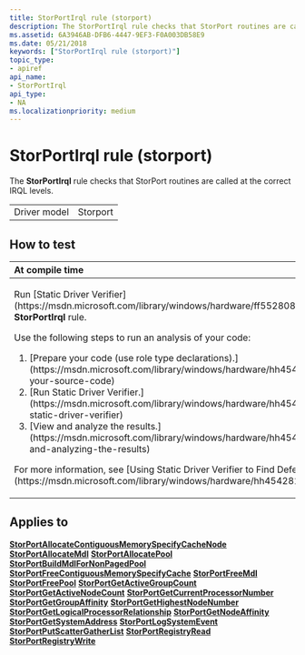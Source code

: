 ```yaml
---
title: StorPortIrql rule (storport)
description: The StorPortIrql rule checks that StorPort routines are called at the correct IRQL levels.
ms.assetid: 6A3946AB-DFB6-4447-9EF3-F0A003DB58E9
ms.date: 05/21/2018
keywords: ["StorPortIrql rule (storport)"]
topic_type:
- apiref
api_name:
- StorPortIrql
api_type:
- NA
ms.localizationpriority: medium
---
```


# StorPortIrql rule (storport)


The **StorPortIrql** rule checks that StorPort routines are called at the correct IRQL levels.

|              |          |
|--------------|----------|
| Driver model | Storport |

How to test
-----------

<table>
<colgroup>
<col width="100%" />
</colgroup>
<thead>
<tr class="header">
<th align="left">At compile time</th>
</tr>
</thead>
<tbody>
<tr class="odd">
<td align="left"><p>Run [Static Driver Verifier](https://msdn.microsoft.com/library/windows/hardware/ff552808) and specify the <strong>StorPortIrql</strong> rule.</p>
Use the following steps to run an analysis of your code:
<ol>
<li>[Prepare your code (use role type declarations).](https://msdn.microsoft.com/library/windows/hardware/hh454281#preparing-your-source-code)</li>
<li>[Run Static Driver Verifier.](https://msdn.microsoft.com/library/windows/hardware/hh454281#running-static-driver-verifier)</li>
<li>[View and analyze the results.](https://msdn.microsoft.com/library/windows/hardware/hh454281#viewing-and-analyzing-the-results)</li>
</ol>
<p>For more information, see [Using Static Driver Verifier to Find Defects in Drivers](https://msdn.microsoft.com/library/windows/hardware/hh454281).</p></td>
</tr>
</tbody>
</table>

Applies to
----------

[**StorPortAllocateContiguousMemorySpecifyCacheNode**](https://msdn.microsoft.com/library/windows/hardware/ff567027)
[**StorPortAllocateMdl**](https://msdn.microsoft.com/library/windows/hardware/ff567028)
[**StorPortAllocatePool**](https://msdn.microsoft.com/library/windows/hardware/ff567031)
[**StorPortBuildMdlForNonPagedPool**](https://msdn.microsoft.com/library/windows/hardware/ff567036)
[**StorPortFreeContiguousMemorySpecifyCache**](https://msdn.microsoft.com/library/windows/hardware/ff567059)
[**StorPortFreeMdl**](https://msdn.microsoft.com/library/windows/hardware/ff567063)
[**StorPortFreePool**](https://msdn.microsoft.com/library/windows/hardware/ff567065)
[**StorPortGetActiveGroupCount**](https://msdn.microsoft.com/library/windows/hardware/ff567071)
[**StorPortGetActiveNodeCount**](https://msdn.microsoft.com/library/windows/hardware/ff567073)
[**StorPortGetCurrentProcessorNumber**](https://msdn.microsoft.com/library/windows/hardware/ff567077)
[**StorPortGetGroupAffinity**](https://msdn.microsoft.com/library/windows/hardware/ff567084)
[**StorPortGetHighestNodeNumber**](https://msdn.microsoft.com/library/windows/hardware/ff567085)
[**StorPortGetLogicalProcessorRelationship**](https://msdn.microsoft.com/library/windows/hardware/ff567087)
[**StorPortGetNodeAffinity**](https://msdn.microsoft.com/library/windows/hardware/ff567091)
[**StorPortGetSystemAddress**](https://msdn.microsoft.com/library/windows/hardware/ff567100)
[**StorPortLogSystemEvent**](https://msdn.microsoft.com/library/windows/hardware/ff567428)
[**StorPortPutScatterGatherList**](https://msdn.microsoft.com/library/windows/hardware/ff567463)
[**StorPortRegistryRead**](https://msdn.microsoft.com/library/windows/hardware/ff567491)
[**StorPortRegistryWrite**](https://msdn.microsoft.com/library/windows/hardware/ff567492)
 

 





